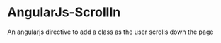 AngularJs-ScrollIn
==================

An angularjs directive to add a class as the user scrolls down the page
